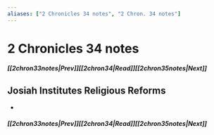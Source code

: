 ```yaml
---
aliases: ["2 Chronicles 34 notes", "2 Chron. 34 notes"]
---
```

# 2 Chronicles 34 notes
##### <span class=arrow-left></span>[[2chron33notes|Prev]]<span class=navigation-separator></span>[[2chron34|Read]]<span class=navigation-separator></span>[[2chron35notes|Next]]<span class=arrow-right></span>
## Josiah Institutes Religious Reforms
- 
##### <span class=arrow-left></span>[[2chron33notes|Prev]]<span class=navigation-separator></span>[[2chron34|Read]]<span class=navigation-separator></span>[[2chron35notes|Next]]<span class=arrow-right></span>